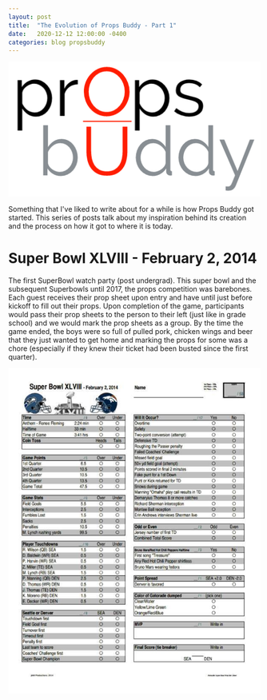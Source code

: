 ```yaml
---
layout: post
title:  "The Evolution of Props Buddy - Part 1"
date:   2020-12-12 12:00:00 -0400
categories: blog propsbuddy
---
```


![Props Buddy logo](/images/props_buddy_logo.png)

Something that I've liked to write about for a while is how Props Buddy got started. This series of posts talk about my inspiration behind its creation and the process on how it got to where it is today.


# Super Bowl XLVIII - February 2, 2014
The first SuperBowl watch party (post undergrad). This super bowl and the subsequent Superbowls until 2017, the props competition was barebones. Each guest receives their prop sheet upon entry and have until just before kickoff to fill out their props. Upon completion of the game, participants would pass their prop sheets to the person to their left (just like in grade school) and we would mark the prop sheets as a group. By the time the game ended, the boys were so full of pulled pork, chicken wings and beer that they just wanted to get home and marking the props for some was a chore (especially if they knew their ticket had been busted since the first quarter).

![The first prop sheet](/images/prop_sheet_2014.jpg)
